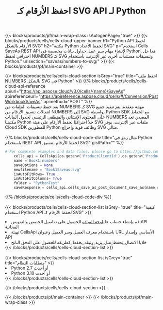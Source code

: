 ﻿---
title:  احفظ الأرقام كـ SVG API لـ Python
description:  استخدام Aspose.Cells Cloud SDK لـ Python لحفظ ملف بتنسيق NUMBERS كملف بتنسيق SVG.
url: /ar/python/saveas/numbers-to-svg/
---
{{< blocks/products/pf/main-wrap-class isAutogenPage="true" >}}
{{< blocks/products/cells/cells-cloud-upper-banner h1="Python API لحفظ الأرقام بالشكل SVG" h2="مكتبة Python لحفظ الأعداد SVG" p="استخدم Cells SaveAs REST API لإنشاء مهام سير عمل جداول بيانات مخصصة في Python. هذا حل احترافي لحفظ NUMBERS كـ SVG وتنسيقات مستندات أخرى عبر الإنترنت باستخدام Python." urlsection="saveas/numbers-to-svg/" >}}
{{< blocks/products/pf/main-container >}}

{{< blocks/products/cells/cells-cloud-section isGrey="true" title="احفظ ملف NUMBERS بالشكل SVG في Python" >}}
{{% blocks/products/cells/cells-cloud-api-reference apiurl="https://api.aspose.cloud/v3.0/cells/{name}/SaveAs" apireferenceurl="https://apireference.aspose.cloud/cells/#/Conversion/PostWorkbookSaveAs" apimethod="POST" %}}
<br/>
يعد حفظ تنسيقات الملفات من NUMBERS كـ SVG مهمة معقدة. يتم تنفيذ جميع انتقالات تنسيق الأرقام من NUMBERS إلى SVG بواسطة Python SDK مع الحفاظ على المحتوى الإنشائي والمنطقي الرئيسي لجدول البيانات NUMBERS المصدر. تعد مكتبتنا Python حلاً احترافيًا لحفظ الأرقام على هيئة SVG ملفات عبر الإنترنت. يوفر Cloud SDK للمطورين Python وظائف قوية وإخراج SVG مثالي.
<br/>
<br/>
{{% blocks/products/cells/cells-cloud-code-div title="مثال رمز في Python باستخدام REST API لحفظ الأرقام بتنسيق SVG" gistPath="" %}}
  
```python
# For complete examples and data files, please go to https://github.com/aspose-cells-cloud/aspose-cells-cloud-python/
    cells_api = CellsApi(os.getenv('ProductClientId'),os.getenv('ProductClientSecret'))
    name ='Book1.numbers'    
    saveOptions = None
    newfilename = "Book1Saveas.svg"
    isAutoFitRows= True
    isAutoFitColumns= True
    folder = "PythonTest"
    saveResponse = cells_api.cells_save_as_post_document_save_as(name,save_options=saveOptions, newfilename=(folder +'/' + newfilename),folder=folder)
```
  
{{% /blocks/products/cells/cells-cloud-code-div %}}
<br/>
<br/>
{{< blocks/products/cells/cells-cloud-section-list isGrey="true" title="كيفية استخدام Python API لحفظ الأرقام كـ SVG" >}}
<li> قم بإنشاء حساب على<a href="https://dashboard.aspose.cloud/">لوحة القيادة</a> للحصول على تفاصيل الحصص والتفويض API المجانية</li>
<li>تهيئة CellsApi باستخدام معرف العميل وسر العميل وعنوان URL الأساسي وإصدار API</li>
<li>خلايا الاتصال_يحفظ_مثل_بريد_وثيقة_يحفظ_كطريقة للحصول على الدفق الناتج</li>
{{< /blocks/products/cells/cells-cloud-section-list >}}
<br/>
<br/>
{{< blocks/products/cells/cells-cloud-section-list isGrey="true" title="متطلبات النظام" >}}
<li>Python 2.7 أو أحدث</li>
<li>Python 3.10 أو أحدث</li>
{{< /blocks/products/cells/cells-cloud-section-list >}}

{{< /blocks/products/cells/cells-cloud-section >}}

{{< /blocks/products/pf/main-container >}}
{{< /blocks/products/pf/main-wrap-class >}}
